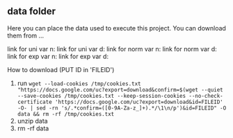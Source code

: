## data folder

Here you can place the data used to execute this project. You can download them from ...

link for uni var n:
link for uni var d:
link for norm var n:
link for norm var d:
link for exp var n:
link for exp var d:

How to download (PUT ID in 'FILEID')
1. run ```wget --load-cookies /tmp/cookies.txt "https://docs.google.com/uc?export=download&confirm=$(wget --quiet --save-cookies /tmp/cookies.txt --keep-session-cookies --no-check-certificate 'https://docs.google.com/uc?export=download&id=FILEID' -O- | sed -rn 's/.*confirm=([0-9A-Za-z_]+).*/\1\n/p')&id=FILEID" -O data && rm -rf /tmp/cookies.txt ```
2. unzip data
3. rm -rf data

